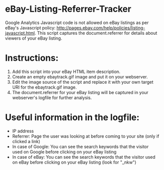 eBay-Listing-Referrer-Tracker
=============================

Google Analytics Javascript code is not allowed on eBay listings as per eBay's Javascript policy: http://pages.ebay.com/help/policies/listing-javascript.html.
This script captures the document.referrer for details about viewers of your eBay listing.

Instructions:
=============
1. Add this script into your eBay HTML item description.
2. Create an empty ebaytrack.gif image and put it on your webserver.
3. Edit the image source of the script and replace it with your own target URI for the ebaytrack.gif image.
4. The document.referrer for your eBay listing will be captured in your webserver's logfile for further analysis.

Useful information in the logfile:
==================================
- IP address
- Referrer: Page the user was looking at before coming to your site (only if clicked a link)
- In case of Google: You can see the search keywords that the visitor used on Google before clicking on your eBay listing
- In case of eBay: You can see the search keywords that the visitor used on eBay before clicking on your eBay listing (look for "_nkw")
